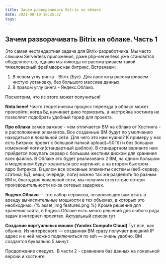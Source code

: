 ```yaml
---
title: Зачем разворачивать Bitrix на облаке
date: 2021-08-10 10:25:32
tags:
---
```


## Зачем разворачивать Bitrix на облаке. Часть 1

Это самая нестандартная задача для Bitrix-разработчика. Мы часто слышим Serverless приложения, даже php-serverless уже становятся обыденностью, однако мы никогда не рассматриваем такой тяжеловесный фреймворк как битрикс.
Встречаем:
1) В левом углу ринга - Bitrix (Бус). Для простоты рассматриваем чистую установку, без большого массива данных.
2) В правом углу ринга - Яндекс.Облако.

Посмотрим, что из этого может получиться!

**Nota bene!** Чисто теоретически процесс переезда в облако может произойти, когда Бд начинает дико тормозить, а настройка хостинга не позволяет подобрать удобный тариф для проекта.

**Про облака** самое важное - чем отличается ВМ на облаке от Хостинга - в расположении элементов. Все созданные ВМ будут по умолчанию находиться в локальной сети. Для чего это нам нужно?
К примеру у нас есть Битрикс проект с большой папкой upload(~50Гб) и без больших изменений логики(стандартный шаблон). В стандартном варианте нам прийдется покупать сервер с большим жестким диском для хранения всех файлов.
В Облаке это будет реализовано 2 ВМ, на одном большом и медленном будут храниться все картинки, а на втором быстром - ядро битрикса. В целом все основные элементы системы (веб-сервер, статика, БД, кеши, очереди, логи) можно так же разделить по разным ВМ и, благодаря локальной сети, мы получим отсутствие потери производительности из-за сетевых задержек.

**Яндекс.Облако**  — это набор сервисов, позволяющих вам взять в аренду вычислительные мощности в тех объемах, в которых это необходимо.
{% asset_img features.png %}
Кроме решения для хранения сайта, в Яндекс.Облаке есть много решений для любого рода задач в интернет-проектах. [Актуальный список тут](https://cloud.yandex.ru/docs/overview/concepts/services)

**Создание виртуальных машин (Yandex Compute Cloud)**
Тут все, как обычно.
Из интересного — созданная ВМ сразу получает внешний IP адрес и к ней можно подключиться по ssh — очень удобно.
ВМ создается буквально 5 минут.

Продолжение следует.. 
В части 2 - сравнение баз данных на локальной версии и хостинге.